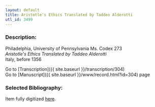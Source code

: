 ```yaml
---
layout: default
title: Aristotle's Ethics Translated by Taddeo Alderotti
utl_id: 3499
---
```


###  Description:

Philadelphia, University of Pennsylvania Ms. Codex 273<br>
_Aristotle's Ethics Translated by Taddeo Alderotti_<br>
Italy, before 1356

Go to [Transcription]({{ site.baseurl }}/transcription/304)<br>
Go to [Manuscript]({{ site.baseurl }}/www/record.html?id=304) page 

###  Selected Bibliography:

Item fully digitized [here](http://hdl.library.upenn.edu/1017/d/medren/9924864513503681).

